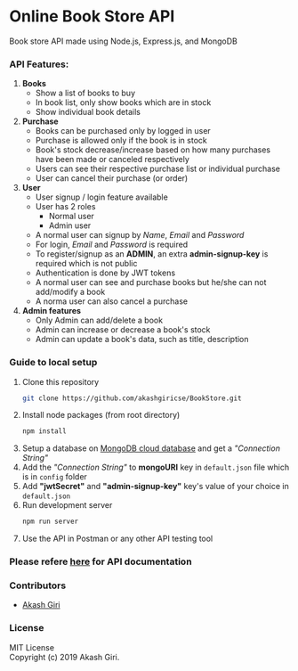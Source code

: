# Online Book Store API

Book store API made using Node.js, Express.js, and MongoDB

### API Features:

1. **Books**
   - Show a list of books to buy
   - In book list, only show books which are in stock
   - Show individual book details
2. **Purchase**
   - Books can be purchased only by logged in user
   - Purchase is allowed only if the book is in stock
   - Book's stock decrease/increase based on how many purchases have been made or canceled respectively
   - Users can see their respective purchase list or individual purchase
   - User can cancel their purchase (or order)
3. **User**
   - User signup / login feature available
   - User has 2 roles
     - Normal user
     - Admin user
   - A normal user can signup by _Name_, _Email_ and _Password_
   - For login, _Email_ and _Password_ is required
   - To register/signup as an **ADMIN**, an extra **admin-signup-key** is required which is not public
   - Authentication is done by JWT tokens
   - A normal user can see and purchase books but he/she can not add/modify a book
   - A norma user can also cancel a purchase
4. **Admin features**
   - Only Admin can add/delete a book
   - Admin can increase or decrease a book's stock
   - Admin can update a book's data, such as title, description

### Guide to local setup

1. Clone this repository
   ```bash
   git clone https://github.com/akashgiricse/BookStore.git
   ```
2. Install node packages (from root directory)
   ```bash
   npm install
   ```
3. Setup a database on [MongoDB cloud database](https://www.mongodb.com/cloud) and get a _"Connection String"_
4. Add the _"Connection String"_ to **mongoURI** key in `default.json` file which is in `config` folder
5. Add **"jwtSecret"** and **"admin-signup-key"** key's value of your choice in `default.json`
6. Run development server
   ```bash
   npm run server
   ```
7. Use the API in Postman or any other API testing tool

### Please refere [here](https://github.com/akashgiricse/BookStore/blob/master/APIDoc.md) for API documentation

### Contributors

- [Akash Giri](https://github.com/akashgiricse)

### License

MIT License <br>
Copyright (c) 2019 Akash Giri.
